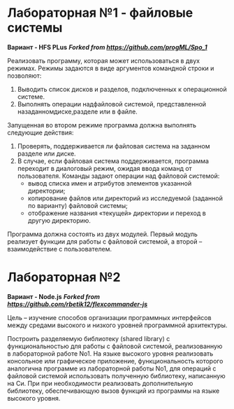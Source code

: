 # Лабораторная №1 - файловые системы
**Вариант - HFS PLus**
***Forked from https://github.com/progML/Spo_1***

Реализовать программу, которая может использоваться в двух режимах. Режимы задаются в виде аргументов командной строки и позволяют:
1. Выводить список дисков и разделов, подключенных к операционной системе.
2. Выполнять операции надфайловой системой, представленной назаданномдиске,разделе или в файле.

Запущенная во втором режиме программа должна выполнять следующие действия:
1. Проверять, поддерживается ли файловая система на заданном разделе или диске. 
2. В случае, если файловая система поддерживается, программа переходит в диалоговый режим, ожидая ввода команд от пользователя. Команды задают операции над файловой системой:
    - вывод списка имен и атрибутов элементов указанной директории;
    - копирование  файлов  или  директорий из исследуемой (заданной по  варианту) файловой системы;
    - отображение названия «текущей» директории и переход в другую директорию.
    
Программа должна состоять из двух модулей. Первый модуль реализует функции для работы с файловой системой, а второй – взаимодействие с пользователем.

# Лабораторная №2
**Вариант - Node.js**
***Forked from https://github.com/rbetik12/flexcommander-js***

Цель – изучение способов организации программных интерфейсов между средами высокого и низкого уровней программной архитектуры.

Построить разделяемую библиотеку (shared library) с функциональностью для работы с файловой системой, реализованную в лабораторной работе No1. На языке высокого уровня реализовать консольное или графическое приложение, функциональность которого аналогична программе из лабораторной работы No1, для операций с файловой системой использовать полученную библиотеку, написанную на Си. При при необходимости реализовать дополнительную библиотеку, обеспечивающую вызов функций из программы на языке высокого уровня.